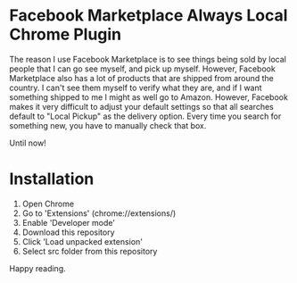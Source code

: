 Facebook Marketplace Always Local Chrome Plugin
======================

The reason I use Facebook Marketplace is to see things being sold by local people that I can go see myself, and pick up myself. However, Facebook Marketplace also has a lot of products that are shipped from around the country. I can't see them myself to verify what they are, and if I want something shipped to me I might as well go to Amazon.
However, Facebook makes it very difficult to adjust your default settings so that all searches default to "Local Pickup" as the delivery option. Every time you search for something new, you have to manually check that box.

Until now!



Installation
============

1. Open Chrome
2. Go to 'Extensions' (chrome://extensions/)
3. Enable 'Developer mode'
4. Download this repository
5. Click 'Load unpacked extension'
6. Select src folder from this repository

Happy reading.
